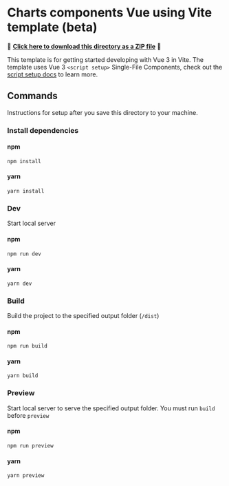 # Charts components Vue using Vite template (beta)

📁 **[Click here to download this directory as a ZIP file](https://download-directory.github.io?url=https://github.com/Esri/jsapi-resources/tree/main/component-samples/charts-components/templates/vue)** 📁

This template is for getting started developing with Vue 3 in Vite. The template uses Vue 3 `<script setup>` Single-File Components, check out the [script setup docs](https://v3.vuejs.org/api/sfc-script-setup.html#sfc-script-setup) to learn more.

## Commands

Instructions for setup after you save this directory to your machine.

### Install dependencies

#### npm

```
npm install
```

#### yarn

```
yarn install
```

### Dev

Start local server

#### npm

```
npm run dev
```

#### yarn

```
yarn dev
```

### Build

Build the project to the specified output folder (`/dist`)

#### npm

```
npm run build
```

#### yarn

```
yarn build
```

### Preview

Start local server to serve the specified output folder. You must run `build` before `preview`

#### npm

```
npm run preview
```

#### yarn

```
yarn preview
```
